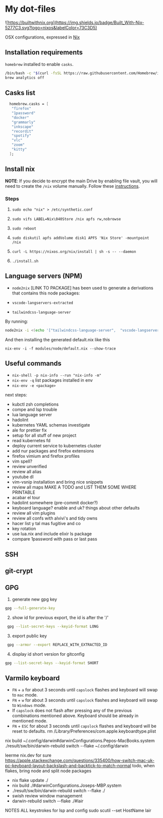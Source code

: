 # My dot-files

![https://builtwithnix.org](https://img.shields.io/badge/Built_With-Nix-5277C3.svg?logo=nixos&labelColor=73C3D5)

OSX configurations, expressed in [Nix](https://nixos.org/nix)

## Installation requirements

`homebrew` installed to enable `casks`.

```bash
/bin/bash -c "$(curl -fsSL https://raw.githubusercontent.com/Homebrew/install/HEAD/install.sh)"
brew analytics off
```

## Casks list

```nix
  homebrew.casks = [
   "firefox"
   "1password"
   "docker"
   "grammarly"
   "inkscape"
   "recordit"
   "spotify"
   "vlc"
   "zoom"
   "kitty"
  ];
```

## Install nix

**NOTE**: If you decide to encrypt the main Drive by enabling file vault, you will need to create the `/nix` volume manually. Follow these [instructions](https://nixos.org/manual/nix/stable/#sect-macos-installation-recommended-notes).

### Steps

1. `sudo echo "nix" > /etc/synthetic.conf`

2. `sudo vifs LABEL=Nix\040Store /nix apfs rw,nobrowse`

3. `sudo reboot`

4. `sudo diskutil apfs addVolume disk1 APFS 'Nix Store' -mountpoint /nix`

5. `curl -L https://nixos.org/nix/install | sh -s -- --daemon`

6. `./install.sh`

## Language servers (NPM)

- `node2nix` [LINK TO PACKAGE] has been used to generate a derivations that contains
  this node packages:

- `vscode-langservers-extracted`
- `tailwindcss-language-server`

By running:

```bash
node2nix -i <(echo '["tailwindcss-language-server",  "vscode-langservers-extracted"]')
```

And then installing the generated default.nix like this

`nix-env -i -f modules/node/default.nix --show-trace`

## Useful commands

- `nix-shell -p nix-info --run "nix-info -m"`
- `nix-env -q` list packages installed in env
- `nix-env -e <package>`

next steps:

- kubctl zsh completions
- compe and lsp trouble
- lua language server
- hadolint
- kubernetes YAML schemas investigate
- ale for prettier fix
- setup for all stuff of new project
- read kubernetes fd
- deploy current service to kubernetes cluster
- add nur packages and firefox extensions
- firefox vimium and firefox profiles
- vim spell?
- review unverified
- review all alias
- youtube dl
- vim-vsnip installation and bring nice snippets
- review all maps MAKE A TODO and LIST THEM SOME WHERE PRINTABLE
- acabar el tour
- hadolint somewhere (pre-commit docker?)
- keyboard language? enable and uk? things about other defaults
- review all vim plugins
- review all confs with alvivi's and tidy owns
- hacer list y tal mas fugitive and co
- key rotation
- use lua.nix and include elixir ls package
- compare 1password with pass or last pass

## SSH

## git-crypt

## GPG

1. generate new gpg key

```bash
gpg --full-generate-key
```

2. show id for previous export, the id is after the '/'

```bash
 gpg --list-secret-keys --keyid-format LONG
```

3. export public key

```bash
 gpg --armor --export REPLACE_WITH_EXTRACTED_ID
```

4. display id short version for gitconfig

```bash
gpg --list-secret-keys --keyid-format SHORT
```

## Varmilo keyboard

- `FN` + `a` for about 3 seconds until `capslock` flashes and keyboard will swap to `mac` mode.
- `FN` + `w` for about 3 seconds until `capslock` flashes and keyboard will swap to `Windows` mode.
- If `capslock` does not flash after pressing any of the previous combinations mentioned above. Keyboard
  should be already in mentioned mode.
- `FN` + `ESC` for about 3 seconds until `capslock` flashes and keyboard will be reset to defaults.
  rm /Library/Preferences/com.apple.keyboardtype.plist

nix build ~/.config/darwin\#darwinConfigurations.Pepos-MacBooks.system
./result/sw/bin/darwin-rebuild switch --flake ~/.config/darwin

leerme nix.dev for sure
https://apple.stackexchange.com/questions/335400/how-switch-mac-uk-pc-keyboard-layout-backslash-and-backtick-to-match-normal
todo, when flakes, bring node and split node packages

- nix flake update ./
- nix build ./\#darwinConfigurations.Joseps-MBP.system
- ./result/sw/bin/darwin-rebuild switch --flake ./
- swish review window management
- darwin-rebuild switch --flake ./\#lair

NOTES ALL keystrokes for lsp and config
sudo scutil --set HostName lair
